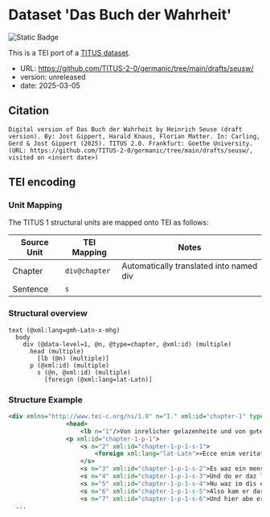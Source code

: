 # Dataset 'Das Buch der Wahrheit'

![Static Badge](https://img.shields.io/badge/TEI_validation-passing-green)

This is a TEI port of a [TITUS dataset](http://titus.uni-frankfurt.de/texte/etcs/germ/mhd/seuswahr/seusw.htm).

* URL: https://github.com/TITUS-2-0/germanic/tree/main/drafts/seusw/
* version: unreleased
* date: 2025-03-05

## Citation
```text
Digital version of Das Buch der Wahrheit by Heinrich Seuse (draft version). By: Jost Gippert, Harald Knaus, Florian Matter. In: Carling, Gerd & Jost Gippert (2025). TITUS 2.0. Frankfurt: Goethe University. (URL: https://github.com/TITUS-2-0/germanic/tree/main/drafts/seusw/, visited on <insert date>)
```

## TEI encoding


### Unit Mapping
The TITUS 1 structural units are mapped onto TEI as follows:

| Source Unit | TEI Mapping | Notes |
|-------------|-------------|-------|
| Chapter | `div@chapter` | Automatically translated into named div |
| Sentence | `s` |  |

### Structural overview
```text
text (@xml:lang=gmh-Latn-x-mhg)
  body
    div (@data-level=1, @n, @type=chapter, @xml:id) (multiple)
      head (multiple)
        [lb (@n) (multiple)]
      p (@xml:id) (multiple)
        s (@n, @xml:id) (multiple)
          [foreign (@xml:lang=lat-Latn)]
```

### Structure Example

```xml
<div xmlns="http://www.tei-c.org/ns/1.0" n="I." xml:id="chapter-1" type="chapter" data-level="1">
				<head>
					<lb n="1"/>Von inrelicher gelazenheite und von guͦtem underscheide, der ze habenne ist in vernunftikeite</head>
				<p xml:id="chapter-1-p-1">
					<s n="2" xml:id="chapter-1-p-1-s-1">
						<foreign xml:lang="lat-Latn">»Ecce enim veritatem dilexisti, incerta et occulta sapientie tue manifestasti michi.«</foreign>
					</s>
					<s n="3" xml:id="chapter-1-p-1-s-2">Es waz ein mensche in Christo, der hatte sich in sinen iungen tagen geuͤbet nach dem ussern menschen uf ellú dú stúke, da sich anvahendú menschen pflegent ze uͤbenne, und beleip aber der inr mensch ungeuͤbt in sin selbs \ nehsten gelazenheit, und bevand wol, daz im neiswaz gebrast, er enwiste aber nit waz.</s>
					<s n="4" xml:id="chapter-1-p-1-s-3">Und do er daz langú zit und vil iaren getreib, do wart im eins males ein inker, in deme er wart getriben zuͦ im selben, und ward in im gesprochen also: Du solt wissen, daz inrlichú gelazenheit bringet den menschen zuͦ der nehsten warheit.</s>
					<s n="5" xml:id="chapter-1-p-1-s-4">Nu waz im dis edel wort dennoch wild und unbekant, und hatte doch vil minne darzuͦ, und wart uf daz selbe und des glich gar vestiklich getriben - ob er vor sime tode iemer dar zuͦ me^ochte komen -, daz er daz selb bloz erkandi und ze grunde ervolgti.</s>
					<s n="6" xml:id="chapter-1-p-1-s-5">Also kam er darzuͦ, daz er wart gewarnet und wart ime fúr geworfen, \ daz in dem schine des selben bildes verborgen legi valscher grunt ungeordenter friheit und bedecket legi grozer schade der heiligen kristenheit.</s>
					<s n="7" xml:id="chapter-1-p-1-s-6">Und hier abe erschrak er und gewan etlich zit einen widerstoz des inren ruͦfes in im selben.</s>
  ...
```
